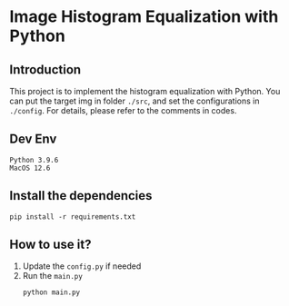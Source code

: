 # Image Histogram Equalization with Python
## Introduction
This project is to implement the histogram equalization with Python. You can put the target img in folder `./src`, and set the configurations in `./config`. For details, please refer to the comments in codes.

## Dev Env
```
Python 3.9.6
MacOS 12.6
```

## Install the dependencies
```
pip install -r requirements.txt
```

## How to use it?
1. Update the `config.py` if needed
2. Run the `main.py`
    ```
    python main.py
    ```